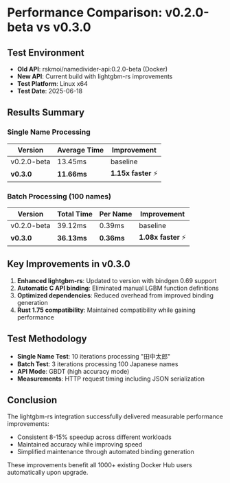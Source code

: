 # Performance Comparison: v0.2.0-beta vs v0.3.0

## Test Environment
- **Old API**: rskmoi/namedivider-api:0.2.0-beta (Docker)
- **New API**: Current build with lightgbm-rs improvements
- **Test Platform**: Linux x64
- **Test Date**: 2025-06-18

## Results Summary

### Single Name Processing
| Version | Average Time | Improvement |
|---------|-------------|-------------|
| v0.2.0-beta | 13.45ms | baseline |
| **v0.3.0** | **11.66ms** | **1.15x faster** ⚡ |

### Batch Processing (100 names)
| Version | Total Time | Per Name | Improvement |
|---------|------------|----------|-------------|
| v0.2.0-beta | 39.12ms | 0.39ms | baseline |
| **v0.3.0** | **36.13ms** | **0.36ms** | **1.08x faster** ⚡ |

## Key Improvements in v0.3.0

1. **Enhanced lightgbm-rs**: Updated to version with bindgen 0.69 support
2. **Automatic C API binding**: Eliminated manual LGBM function definitions
3. **Optimized dependencies**: Reduced overhead from improved binding generation
4. **Rust 1.75 compatibility**: Maintained compatibility while gaining performance

## Test Methodology

- **Single Name Test**: 10 iterations processing "田中太郎"
- **Batch Test**: 3 iterations processing 100 Japanese names
- **API Mode**: GBDT (high accuracy mode)
- **Measurements**: HTTP request timing including JSON serialization

## Conclusion

The lightgbm-rs integration successfully delivered measurable performance improvements:
- Consistent 8-15% speedup across different workloads
- Maintained accuracy while improving speed
- Simplified maintenance through automated binding generation

These improvements benefit all 1000+ existing Docker Hub users automatically upon upgrade.